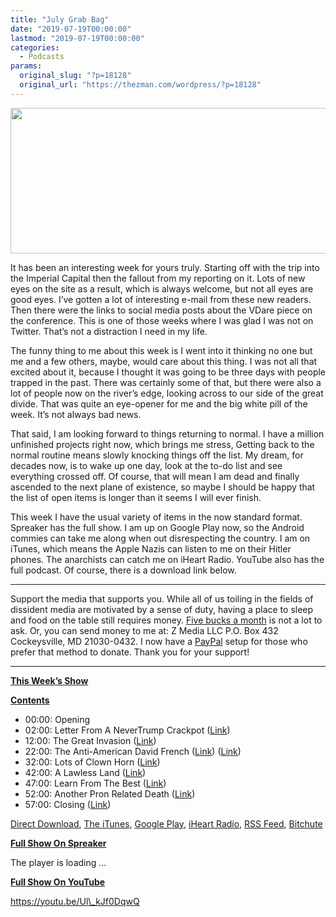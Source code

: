 ```yaml
---
title: "July Grab Bag"
date: "2019-07-19T00:00:00"
lastmod: "2019-07-19T00:00:00"
categories:
  - Podcasts
params:
  original_slug: "?p=18128"
  original_url: "https://thezman.com/wordpress/?p=18128"
---
```


[<img
src="http://thezman.com/wordpress/wp-content/uploads/2018/01/Power-Hour.png"
decoding="async" width="600" height="233" />](http://thezman.com/wordpress/wp-content/uploads/2018/01/Power-Hour.png)

It has been an interesting week for yours truly. Starting off with the
trip into the Imperial Capital then the fallout from my reporting on it.
Lots of new eyes on the site as a result, which is always welcome, but
not all eyes are good eyes. I’ve gotten a lot of interesting e-mail from
these new readers. Then there were the links to social media posts about
the VDare piece on the conference. This is one of those weeks where I
was glad I was not on Twitter. That’s not a distraction I need in my
life.

The funny thing to me about this week is I went into it thinking no one
but me and a few others, maybe, would care about this thing. I was not
all that excited about it, because I thought it was going to be three
days with people trapped in the past. There was certainly some of that,
but there were also a lot of people now on the river’s edge, looking
across to our side of the great divide. That was quite an eye-opener for
me and the big white pill of the week. It’s not always bad news.

That said, I am looking forward to things returning to normal. I have a
million unfinished projects right now, which brings me stress, Getting
back to the normal routine means slowly knocking things off the list. My
dream, for decades now, is to wake up one day, look at the to-do list
and see everything crossed off. Of course, that will mean I am dead and
finally ascended to the next plane of existence, so maybe I should be
happy that the list of open items is longer than it seems I will ever
finish.

This week I have the usual variety of items in the now standard format.
Spreaker has the full show. I am up on Google Play now, so the Android
commies can take me along when out disrespecting the country. I am on
iTunes, which means the Apple Nazis can listen to me on their Hitler
phones. The anarchists can catch me on iHeart Radio. YouTube also has
the full podcast. Of course, there is a download link below.

------------------------------------------------------------------------

Support the media that supports you. While all of us toiling in the
fields of dissident media are motivated by a sense of duty, having a
place to sleep and food on the table still requires money.
<a href="https://www.subscribestar.com/the-z-blog"
rel="noopener noreferrer" target="_blank">Five bucks a month</a> is not
a lot to ask. Or, you can send money to me at: Z Media LLC P.O. Box 432
Cockeysville, MD 21030-0432. I now have a <a
href="https://www.paypal.com/cgi-bin/webscr?cmd=_s-xclick&amp;hosted_button_id=UDAS2Q8JYA6CN&amp;source=url"
rel="noopener noreferrer" target="_blank">PayPal</a> setup for those who
prefer that method to donate. Thank you for your support!

------------------------------------------------------------------------

**<u>This Week’s Show</u>**

**<u>Contents</u>**

-   00:00: Opening
-   02:00: Letter From A NeverTrump Crackpot (<a
    href="https://www.newsday.com/opinion/columnists/cathy-young/young-trump-tweets-racism-omar-aoc-1.33876881"
    rel="noopener noreferrer" target="_blank">Link</a>)
-   12:00: The Great Invasion (<a
    href="https://www.huffpost.com/entry/2020-census-citizenship-question_n_5d2f378ce4b02fd71dddf974"
    rel="noopener noreferrer" target="_blank">Link</a>)
-   22:00: The Anti-American David French (<a
    href="https://www.theatlantic.com/family/archive/2018/08/america-soured-on-my-multiracial-family/567994/"
    rel="noopener noreferrer" target="_blank">Link</a>) (<a
    href="https://www.nationalreview.com/corner/donald-trumps-tweets-were-malicious-and-republican-silence-is-deafening/"
    rel="noopener noreferrer" target="_blank">Link</a>)
-   32:00: Lots of Clown Horn (<a
    href="https://reason.com/2019/07/16/the-last-few-days-exemplify-why-im-libertarian-and-why-you-should-be-too/"
    rel="noopener noreferrer" target="_blank">Link</a>)
-   42:00: A Lawless Land (<a
    href="https://forward.com/fast-forward/427723/neo-nazi-daily-stormer-andrew-anglin/"
    rel="noopener noreferrer" target="_blank">Link</a>)
-   47:00: Learn From The Best (<a
    href="https://forward.com/fast-forward/427773/israel-has-almost-as-many-religious-restrictions-as-iran-report/"
    rel="noopener noreferrer" target="_blank">Link</a>)
-   52:00: Another Pron Related Death (<a
    href="http://www.fox5ny.com/news/charges-man-watched-porn-moments-before-fatal-crash-in-rogers-minn"
    rel="noopener noreferrer" target="_blank">Link</a>)
-   57:00: Closing
    (<a href="https://alaskachaga.us/" rel="noopener noreferrer"
    target="_blank">Link</a>)

<a href="https://api.spreaker.com/v2/episodes/18586429/download.mp3"
rel="noopener noreferrer" target="_blank">Direct Download</a>, <a
href="https://itunes.apple.com/us/podcast/the-z-blog-power-hour/id1262799640?mt=2"
rel="noopener noreferrer" target="_blank">The iTunes</a>, <a
href="https://podcasts.google.com/?feed=aHR0cHM6Ly93d3cuc3ByZWFrZXIuY29tL3Nob3cvMjU4OTY1Ny9lcGlzb2Rlcy9mZWVk"
rel="noopener noreferrer" target="_blank">Google Play</a>, <a href="https://www.iheart.com/podcast/the-z-blog-power-hour-29246491/"
rel="noopener noreferrer" target="_blank">iHeart Radio,</a>
<a href="https://www.spreaker.com/show/2589657/episodes/feed"
rel="noopener noreferrer" target="_blank">RSS Feed</a>,
<a href="https://www.bitchute.com/channel/OfDOhe43n3QL/"
rel="noopener noreferrer" target="_blank">Bitchute</a>

**<u>Full Show On Spreaker</u>**

The player is loading ...

<span class="widget_spinner dark"></span>

**<u>Full Show On YouTube</u>**

https://youtu.be/Ul\_kJf0DqwQ
